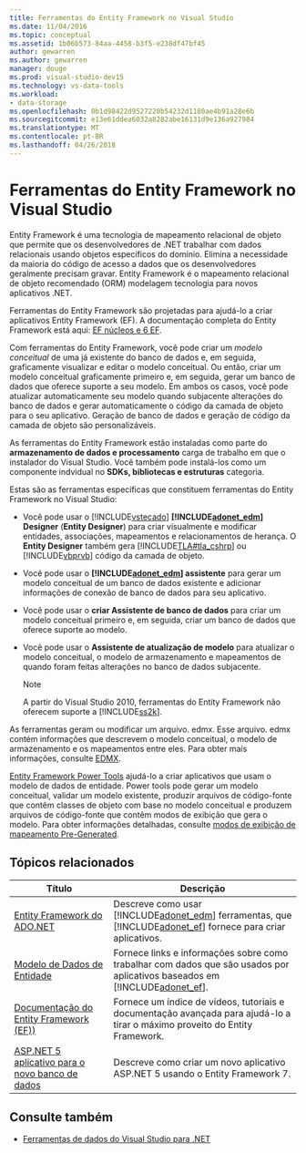 ```yaml
---
title: Ferramentas do Entity Framework no Visual Studio
ms.date: 11/04/2016
ms.topic: conceptual
ms.assetid: 1b06b573-84aa-4458-b3f5-e238df47bf45
author: gewarren
ms.author: gewarren
manager: douge
ms.prod: visual-studio-dev15
ms.technology: vs-data-tools
ms.workload:
- data-storage
ms.openlocfilehash: 0b1d98422d9527220b54232d1180ae4b91a28e6b
ms.sourcegitcommit: e13e61ddea6032a8282abe16131d9e136a927984
ms.translationtype: MT
ms.contentlocale: pt-BR
ms.lasthandoff: 04/26/2018
---
```

# <a name="entity-framework-tools-in-visual-studio"></a>Ferramentas do Entity Framework no Visual Studio
Entity Framework é uma tecnologia de mapeamento relacional de objeto que permite que os desenvolvedores de .NET trabalhar com dados relacionais usando objetos específicos do domínio. Elimina a necessidade da maioria do código de acesso a dados que os desenvolvedores geralmente precisam gravar. Entity Framework é o mapeamento relacional de objeto recomendado (ORM) modelagem tecnologia para novos aplicativos .NET.

Ferramentas do Entity Framework são projetadas para ajudá-lo a criar aplicativos Entity Framework (EF). A documentação completa do Entity Framework está aqui: [EF núcleos e 6 EF](/ef/).

Com ferramentas do Entity Framework, você pode criar um *modelo conceitual* de uma já existente do banco de dados e, em seguida, graficamente visualizar e editar o modelo conceitual. Ou então, criar um modelo conceitual graficamente primeiro e, em seguida, gerar um banco de dados que oferece suporte a seu modelo. Em ambos os casos, você pode atualizar automaticamente seu modelo quando subjacente alterações do banco de dados e gerar automaticamente o código da camada de objeto para o seu aplicativo. Geração de banco de dados e geração de código da camada de objeto são personalizáveis.

As ferramentas do Entity Framework estão instaladas como parte do **armazenamento de dados e processamento** carga de trabalho em que o instalador do Visual Studio. Você também pode instalá-los como um componente indvidual no **SDKs, bibliotecas e estruturas** categoria.

Estas são as ferramentas específicas que constituem ferramentas do Entity Framework no Visual Studio:

-   Você pode usar o [!INCLUDE[vstecado](../data-tools/includes/vstecado_md.md)]  **[!INCLUDE[adonet_edm](../data-tools/includes/adonet_edm_md.md)] Designer** (**Entity Designer**) para criar visualmente e modificar entidades, associações, mapeamentos e relacionamentos de herança. O **Entity Designer** também gera [!INCLUDE[TLA#tla_cshrp](../data-tools/includes/tlasharptla_cshrp_md.md)] ou [!INCLUDE[vbprvb](../code-quality/includes/vbprvb_md.md)] código da camada de objeto.

-   Você pode usar o  **[!INCLUDE[adonet_edm](../data-tools/includes/adonet_edm_md.md)] assistente** para gerar um modelo conceitual de um banco de dados existente e adicionar informações de conexão de banco de dados para seu aplicativo.

-   Você pode usar o **criar Assistente de banco de dados** para criar um modelo conceitual primeiro e, em seguida, criar um banco de dados que oferece suporte ao modelo.

-   Você pode usar o **Assistente de atualização de modelo** para atualizar o modelo conceitual, o modelo de armazenamento e mapeamentos de quando foram feitas alterações no banco de dados subjacente.

    > [!NOTE]
    >  A partir do Visual Studio 2010, ferramentas do Entity Framework não oferecem suporte a [!INCLUDE[ss2k](../data-tools/includes/ss2k_md.md)].

As ferramentas geram ou modificar um arquivo. edmx. Esse arquivo. edmx contém informações que descrevem o modelo conceitual, o modelo de armazenamento e os mapeamentos entre eles. Para obter mais informações, consulte [EDMX](https://msdn.microsoft.com/data/jj650889.aspx).

[Entity Framework Power Tools](https://marketplace.visualstudio.com/items?itemName=EntityFrameworkTeam.EntityFrameworkPowerToolsBeta4) ajudá-lo a criar aplicativos que usam o modelo de dados de entidade. Power tools pode gerar um modelo conceitual, validar um modelo existente, produzir arquivos de código-fonte que contêm classes de objeto com base no modelo conceitual e produzem arquivos de código-fonte que contêm modos de exibição que gera o modelo. Para obter informações detalhadas, consulte [modos de exibição de mapeamento Pre-Generated](https://msdn.microsoft.com/data/dn469601.aspx).

## <a name="related-topics"></a>Tópicos relacionados

|Título|Descrição|
|-----------|-----------------|
|[Entity Framework do ADO.NET](/dotnet/framework/data/adonet/ef/index)|Descreve como usar [!INCLUDE[adonet_edm](../data-tools/includes/adonet_edm_md.md)] ferramentas, que [!INCLUDE[adonet_ef](../data-tools/includes/adonet_ef_md.md)] fornece para criar aplicativos.|
|[Modelo de Dados de Entidade](/dotnet/framework/data/adonet/entity-data-model)|Fornece links e informações sobre como trabalhar com dados que são usados por aplicativos baseados em [!INCLUDE[adonet_ef](../data-tools/includes/adonet_ef_md.md)].|
|[Documentação do Entity Framework (EF))](https://msdn.microsoft.com/library/ee712907(v=vs.113).aspx)|Fornece um índice de vídeos, tutoriais e documentação avançada para ajudá-lo a tirar o máximo proveito do Entity Framework.|
|[ASP.NET 5 aplicativo para o novo banco de dados](https://docs.efproject.net/en/latest/platforms/aspnetcore/new-db.html)|Descreve como criar um novo aplicativo ASP.NET 5 usando o Entity Framework 7.|

## <a name="see-also"></a>Consulte também

- [Ferramentas de dados do Visual Studio para .NET](../data-tools/visual-studio-data-tools-for-dotnet.md)